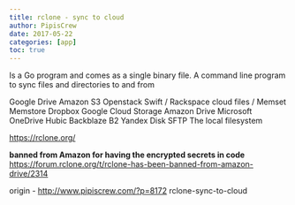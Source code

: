 ```yaml
---
title: rclone - sync to cloud
author: PipisCrew
date: 2017-05-22
categories: [app]
toc: true
---
```


Is a Go program and comes as a single binary file. A command line program to sync files and directories to and from

Google Drive
Amazon S3
Openstack Swift / Rackspace cloud files / Memset Memstore
Dropbox
Google Cloud Storage
Amazon Drive
Microsoft OneDrive
Hubic
Backblaze B2
Yandex Disk
SFTP
The local filesystem

https://rclone.org/

**banned from Amazon for having the encrypted secrets in code**
https://forum.rclone.org/t/rclone-has-been-banned-from-amazon-drive/2314

origin - http://www.pipiscrew.com/?p=8172 rclone-sync-to-cloud
